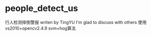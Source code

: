 # people_detect_us
行人检测摔倒警报
writen by TingYU
I'm glad to discuss with others
使用vs2010+opencv2.4.9
svm+hog算法
